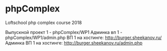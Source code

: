 # phpComplex
Loftschool php complex course 2018

Выпускной проект 1 - phpComplex/WP1
Админка вп 1 - phpComplex/WP1/admin.php
ВП 1 на хостинге: http://burger.sheekanov.ru/
Админка ВП 1 на хостинге: http://burger.sheekanov.ru/admin.php 
